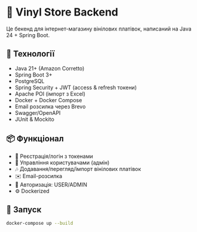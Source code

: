 # 🎵 Vinyl Store Backend

Це бекенд для інтернет-магазину вінілових платівок, написаний на Java 24 + Spring Boot.

## 🔧 Технології

- Java 21+ (Amazon Corretto)
- Spring Boot 3+
- PostgreSQL
- Spring Security + JWT (access & refresh токени)
- Apache POI (імпорт з Excel)
- Docker + Docker Compose
- Email розсилка через Brevo
- Swagger/OpenAPI
- JUnit & Mockito

## 📦 Функціонал

- 📜 Реєстрація/логін з токенами
- 👤 Управління користувачами (адмін)
- 🎶 Додавання/перегляд/імпорт вінілових платівок
- ✉️ Email-розсилка
- 🔐 Авторизація: USER/ADMIN
- ⚙️ Dockerized

## 🚀 Запуск

```bash
docker-compose up --build
